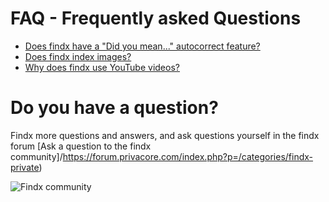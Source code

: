 # FAQ - Frequently asked Questions  

- [Does findx have a "Did you mean..." autocorrect feature?](/faq/did-you-mean)
- [Does findx index images?](/faq/image-index)
- [Why does findx use YouTube videos?](/faq/why-youtube)

# Do you have a question? 
Findx more questions and answers, and ask questions yourself in the findx forum
[Ask a question to the findx community]/https://forum.privacore.com/index.php?p=/categories/findx-private)

![Findx community](https://forum.privacore.com/themes/privacore/images/findx-large.png) 

